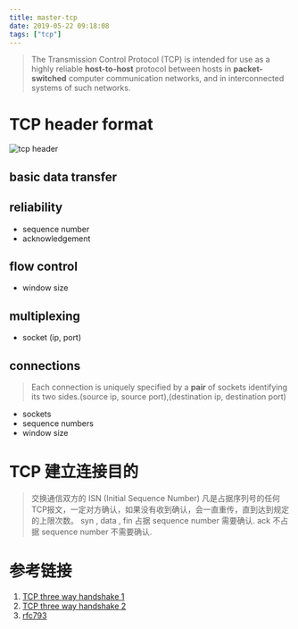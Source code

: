 ```yaml
---
title: master-tcp
date: 2019-05-22 09:18:08
tags: ["tcp"]
---
```

> The Transmission Control Protocol (TCP) is intended for use as a highly
reliable **host-to-host** protocol between hosts in **packet-switched** computer communication networks, and in interconnected systems of such networks.
# TCP header format
![tcp header](https://gitee.com/stardustman/pictrues/raw/master/img/master-tcp-tcp-header.png)
## basic data transfer

## reliability
* sequence number
* acknowledgement

## flow control
* window size

## multiplexing
* socket (ip, port)

## connections
> Each connection is uniquely specified by a **pair** of sockets identifying its two sides.(source ip, source port),(destination ip, destination port)

* sockets
* sequence numbers
* window size

# TCP 建立连接目的
> 交换通信双方的 ISN (Initial Sequence Number)
> 凡是占据序列号的任何TCP报文，一定对方确认，如果没有收到确认，会一直重传，直到达到规定的上限次数。
> syn , data , fin 占据 sequence number 需要确认. ack 不占据 sequence number 不需要确认.
















# 参考链接
1. [TCP three way handshake 1]()
2. [TCP three way handshake 2]()
3. [rfc793](https://tools.ietf.org/html/rfc793)
